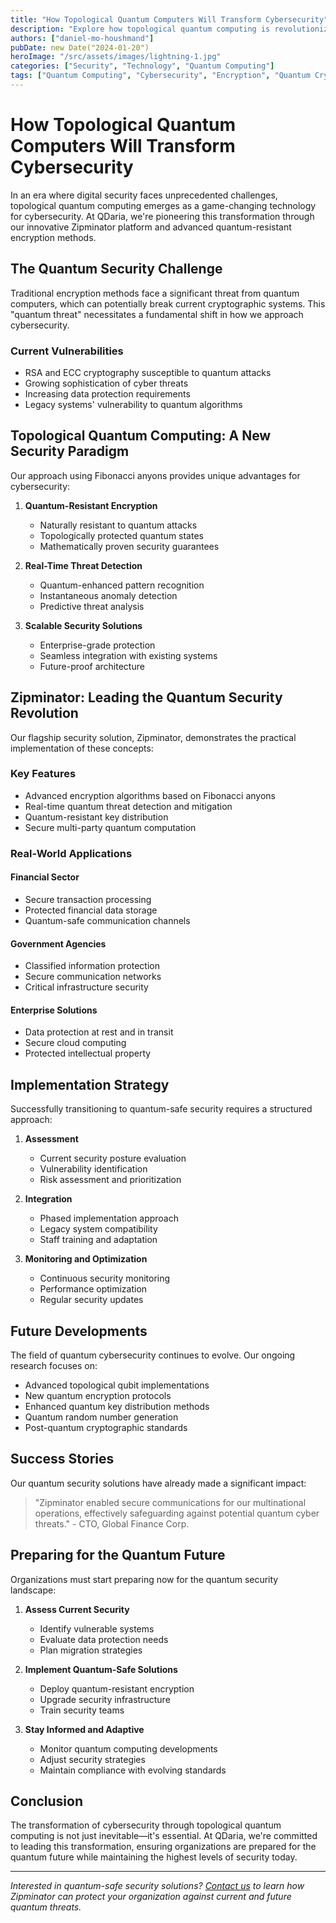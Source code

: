 ```yaml
---
title: "How Topological Quantum Computers Will Transform Cybersecurity"
description: "Explore how topological quantum computing is revolutionizing cybersecurity through quantum-resistant encryption and advanced threat detection."
authors: ["daniel-mo-houshmand"]
pubDate: new Date("2024-01-20")
heroImage: "/src/assets/images/lightning-1.jpg"
categories: ["Security", "Technology", "Quantum Computing"]
tags: ["Quantum Computing", "Cybersecurity", "Encryption", "Quantum Cryptography"]
---
```


# How Topological Quantum Computers Will Transform Cybersecurity

In an era where digital security faces unprecedented challenges, topological quantum computing emerges as a game-changing technology for cybersecurity. At QDaria, we're pioneering this transformation through our innovative Zipminator platform and advanced quantum-resistant encryption methods.

## The Quantum Security Challenge

Traditional encryption methods face a significant threat from quantum computers, which can potentially break current cryptographic systems. This "quantum threat" necessitates a fundamental shift in how we approach cybersecurity.

### Current Vulnerabilities
- RSA and ECC cryptography susceptible to quantum attacks
- Growing sophistication of cyber threats
- Increasing data protection requirements
- Legacy systems' vulnerability to quantum algorithms

## Topological Quantum Computing: A New Security Paradigm

Our approach using Fibonacci anyons provides unique advantages for cybersecurity:

1. **Quantum-Resistant Encryption**
   - Naturally resistant to quantum attacks
   - Topologically protected quantum states
   - Mathematically proven security guarantees

2. **Real-Time Threat Detection**
   - Quantum-enhanced pattern recognition
   - Instantaneous anomaly detection
   - Predictive threat analysis

3. **Scalable Security Solutions**
   - Enterprise-grade protection
   - Seamless integration with existing systems
   - Future-proof architecture

## Zipminator: Leading the Quantum Security Revolution

Our flagship security solution, Zipminator, demonstrates the practical implementation of these concepts:

### Key Features
- Advanced encryption algorithms based on Fibonacci anyons
- Real-time quantum threat detection and mitigation
- Quantum-resistant key distribution
- Secure multi-party quantum computation

### Real-World Applications

#### Financial Sector
- Secure transaction processing
- Protected financial data storage
- Quantum-safe communication channels

#### Government Agencies
- Classified information protection
- Secure communication networks
- Critical infrastructure security

#### Enterprise Solutions
- Data protection at rest and in transit
- Secure cloud computing
- Protected intellectual property

## Implementation Strategy

Successfully transitioning to quantum-safe security requires a structured approach:

1. **Assessment**
   - Current security posture evaluation
   - Vulnerability identification
   - Risk assessment and prioritization

2. **Integration**
   - Phased implementation approach
   - Legacy system compatibility
   - Staff training and adaptation

3. **Monitoring and Optimization**
   - Continuous security monitoring
   - Performance optimization
   - Regular security updates

## Future Developments

The field of quantum cybersecurity continues to evolve. Our ongoing research focuses on:

- Advanced topological qubit implementations
- New quantum encryption protocols
- Enhanced quantum key distribution methods
- Quantum random number generation
- Post-quantum cryptographic standards

## Success Stories

Our quantum security solutions have already made a significant impact:

> "Zipminator enabled secure communications for our multinational operations, effectively safeguarding against potential quantum cyber threats." - CTO, Global Finance Corp.

## Preparing for the Quantum Future

Organizations must start preparing now for the quantum security landscape:

1. **Assess Current Security**
   - Identify vulnerable systems
   - Evaluate data protection needs
   - Plan migration strategies

2. **Implement Quantum-Safe Solutions**
   - Deploy quantum-resistant encryption
   - Upgrade security infrastructure
   - Train security teams

3. **Stay Informed and Adaptive**
   - Monitor quantum computing developments
   - Adjust security strategies
   - Maintain compliance with evolving standards

## Conclusion

The transformation of cybersecurity through topological quantum computing is not just inevitable—it's essential. At QDaria, we're committed to leading this transformation, ensuring organizations are prepared for the quantum future while maintaining the highest levels of security today.

---

*Interested in quantum-safe security solutions? [Contact us](/contact) to learn how Zipminator can protect your organization against current and future quantum threats.*
